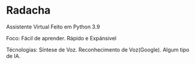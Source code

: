 # Radacha
 Assistente Virtual Feito em Python 3.9

Foco:
	Fácil de aprender.
	Rápido e Expánsivel

Técnologias:
    Síntese de Voz.
    Reconhecimento de Voz(Google).
    Algum tipo de IA.